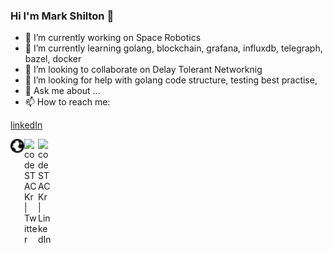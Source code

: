### Hi I'm Mark Shilton 👋


- 🔭 I’m currently working on Space Robotics 
- 🌱 I’m currently learning golang, blockchain, grafana, influxdb, telegraph, bazel, docker
- 👯 I’m looking to collaborate on Delay Tolerant Networknig
- 🤔 I’m looking for help with golang code structure, testing best practise, 
- 💬 Ask me about ...
- 📫 How to reach me: 

[linkedIn](https://www.linkedin.com/in/mark-shilton/)

[<img align="left" alt="codeSTACKr.com" width="22px" src="https://raw.githubusercontent.com/iconic/open-iconic/master/svg/globe.svg" />][website]
[<img align="left" alt="codeSTACKr | Twitter" width="22px" src="https://cdn.jsdelivr.net/npm/simple-icons@v3/icons/twitter.svg" />][twitter]
[<img align="left" alt="codeSTACKr | LinkedIn" width="22px" src="https://cdn.jsdelivr.net/npm/simple-icons@v3/icons/linkedin.svg" />][linkedin]


[website]: https://markshilton.com
[twitter]: https://twitter.com/markshilton
[linkedin]: https://linkedin.com/in/mark-shilton/
